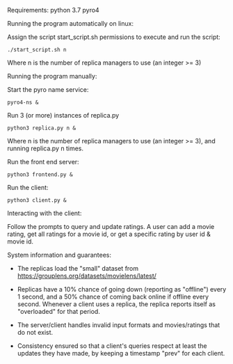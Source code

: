 Requirements:
python 3.7
pyro4

Running the program automatically on linux:

Assign the script start_script.sh permissions to execute and run the script:

    ./start_script.sh n

Where n is the number of replica managers to use (an integer >= 3)

Running the program manually:

Start the pyro name service:

    pyro4-ns &

Run 3 (or more) instances of replica.py

    python3 replica.py n &

Where n is the number of replica managers to use (an integer >= 3), and
running replica.py n times.

Run the front end server:

    python3 frontend.py &


Run the client:

    python3 client.py &


Interacting with the client:

Follow the prompts to query and update ratings. A user can add a movie rating,
get all ratings for a movie id, or get a specific rating by user id & movie id.

System information and guarantees:
- The replicas load the "small" dataset from https://grouplens.org/datasets/movielens/latest/

- Replicas have a 10% chance of going down (reporting as "offline") every 1 second, and a 50% chance of coming back online if
offline every second. Whenever a client uses a replica, the replica reports itself as "overloaded" for that period. 

- The server/client handles invalid input formats and movies/ratings that do not exist.

- Consistency ensured so that a client's queries respect at least the updates they have made,
 by keeping a timestamp "prev" for each client.
